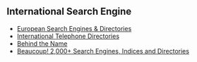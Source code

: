 ## International Search Engine
- [European Search Engines & Directories](http://www.searchenginesoftheworld.com/search_engines_of_europe)
- [International Telephone Directories](http://www.infobel.com/en/world)
- [Behind the Name](http://www.behindthename.com/)
- [Beaucoup! 2,000+ Search Engines, Indices and Directories](http://www.beaucoup.com/)